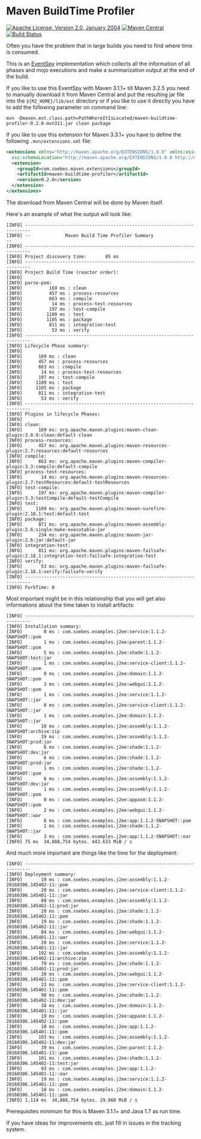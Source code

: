 # Maven BuildTime Profiler

[![Apache License, Version 2.0, January 2004](https://img.shields.io/github/license/khmarbaise/maven-buildtime-profiler.svg?label=License)](http://www.apache.org/licenses/)
[![Maven Central](https://img.shields.io/maven-central/v/com.soebes.maven.extensions/maven-buildtime-profiler.svg?label=Maven%20Central)](http://search.maven.org/#search%7Cga%7C1%7Cg%3A%22com.soebes.maven.extensions%22%20a%3A%22maven-buildtime-profiler%22)
[![Build Status](https://travis-ci.org/khmarbaise/maven-buildtime-profiler.svg?branch=master)](https://travis-ci.org/khmarbaise/maven-buildtime-profiler)

Often you have the problem that in large builds you need to find
where time is consumed.

This is an [EventSpy][1] implementation which collects all the information of
all phases and mojo executions and make a summarization output at the end of
the build.

If you like to use this EventSpy with Maven 3.1.1+ till Maven 3.2.5 you need
to manually download it from Maven Central and put the resulting jar
file into the `${M2_HOME}/lib/ext` directory or if you
like to use it directly you have to add the following parameter on command line:

```
mvn -Dmaven.ext.class.path=PathWhereItIsLocated/maven-buildtime-profiler-0.2.0-mvn311.jar clean package
```

If you like to use this extension for Maven 3.3.1+ you
have to define the following `.mvn/extensions.xml` file:

``` xml
<extensions xmlns="http://maven.apache.org/EXTENSIONS/1.0.0" xmlns:xsi="http://www.w3.org/2001/XMLSchema-instance"
  xsi:schemaLocation="http://maven.apache.org/EXTENSIONS/1.0.0 http://maven.apache.org/xsd/core-extensions-1.0.0.xsd">
  <extension>
    <groupId>com.soebes.maven.extensions</groupId>
    <artifactId>maven-buildtime-profiler</artifactId>
    <version>0.2.0</version>
  </extension>
</extensions>
```

The download from Maven Central will be done by Maven itself.

Here's an example of what the output will look like:

```
[INFO] ------------------------------------------------------------------------
[INFO] --             Maven Build Time Profiler Summary                      --
[INFO] ------------------------------------------------------------------------
[INFO] Project discovery time:       85 ms
[INFO] ------------------------------------------------------------------------
[INFO] Project Build Time (reactor order):
[INFO]
[INFO] parse-pom:
[INFO]          169 ms : clean
[INFO]          457 ms : process-resources
[INFO]          663 ms : compile
[INFO]           14 ms : process-test-resources
[INFO]          197 ms : test-compile
[INFO]         1109 ms : test
[INFO]         1105 ms : package
[INFO]          811 ms : integration-test
[INFO]           53 ms : verify
[INFO] ------------------------------------------------------------------------
[INFO] Lifecycle Phase summary:
[INFO]
[INFO]      169 ms : clean
[INFO]      457 ms : process-resources
[INFO]      663 ms : compile
[INFO]       14 ms : process-test-resources
[INFO]      197 ms : test-compile
[INFO]     1109 ms : test
[INFO]     1105 ms : package
[INFO]      811 ms : integration-test
[INFO]       53 ms : verify
[INFO] ------------------------------------------------------------------------
[INFO] Plugins in lifecycle Phases:
[INFO]
[INFO] clean:
[INFO]      169 ms: org.apache.maven.plugins:maven-clean-plugin:3.0.0:clean:default-clean
[INFO] process-resources:
[INFO]      457 ms: org.apache.maven.plugins:maven-resources-plugin:2.7:resources:default-resources
[INFO] compile:
[INFO]      663 ms: org.apache.maven.plugins:maven-compiler-plugin:3.3:compile:default-compile
[INFO] process-test-resources:
[INFO]       14 ms: org.apache.maven.plugins:maven-resources-plugin:2.7:testResources:default-testResources
[INFO] test-compile:
[INFO]      197 ms: org.apache.maven.plugins:maven-compiler-plugin:3.3:testCompile:default-testCompile
[INFO] test:
[INFO]     1109 ms: org.apache.maven.plugins:maven-surefire-plugin:2.18.1:test:default-test
[INFO] package:
[INFO]      871 ms: org.apache.maven.plugins:maven-assembly-plugin:2.6:single:make-executable-jar
[INFO]      234 ms: org.apache.maven.plugins:maven-jar-plugin:2.6:jar:default-jar
[INFO] integration-test:
[INFO]      811 ms: org.apache.maven.plugins:maven-failsafe-plugin:2.18.1:integration-test:failsafe-integration-test
[INFO] verify:
[INFO]       53 ms: org.apache.maven.plugins:maven-failsafe-plugin:2.18.1:verify:failsafe-verify
[INFO] ------------------------------------------------------------------------
[INFO] ForkTime: 0
```

Most important might be in this relationship that you will get also informations about the 
time taken to install artifacts:

```
[INFO] ------------------------------------------------------------------------
[INFO] Installation summary:
[INFO]        0 ms : com.soebes.examples.j2ee:service:1.1.2-SNAPSHOT::pom
[INFO]        1 ms : com.soebes.examples.j2ee:parent:1.1.2-SNAPSHOT::pom
[INFO]        5 ms : com.soebes.examples.j2ee:shade:1.1.2-SNAPSHOT:test:jar
[INFO]        1 ms : com.soebes.examples.j2ee:service-client:1.1.2-SNAPSHOT::pom
[INFO]        0 ms : com.soebes.examples.j2ee:domain:1.1.2-SNAPSHOT::pom
[INFO]        3 ms : com.soebes.examples.j2ee:webgui:1.1.2-SNAPSHOT::pom
[INFO]        1 ms : com.soebes.examples.j2ee:service:1.1.2-SNAPSHOT::jar
[INFO]        0 ms : com.soebes.examples.j2ee:service-client:1.1.2-SNAPSHOT::jar
[INFO]        1 ms : com.soebes.examples.j2ee:domain:1.1.2-SNAPSHOT::jar
[INFO]       10 ms : com.soebes.examples.j2ee:assembly:1.1.2-SNAPSHOT:archive:zip
[INFO]       19 ms : com.soebes.examples.j2ee:assembly:1.1.2-SNAPSHOT:prod:jar
[INFO]        6 ms : com.soebes.examples.j2ee:shade:1.1.2-SNAPSHOT:dev:jar
[INFO]        6 ms : com.soebes.examples.j2ee:shade:1.1.2-SNAPSHOT:prod:jar
[INFO]        1 ms : com.soebes.examples.j2ee:shade:1.1.2-SNAPSHOT::pom
[INFO]        6 ms : com.soebes.examples.j2ee:assembly:1.1.2-SNAPSHOT:dev:jar
[INFO]        1 ms : com.soebes.examples.j2ee:assembly:1.1.2-SNAPSHOT::pom
[INFO]        0 ms : com.soebes.examples.j2ee:appasm:1.1.2-SNAPSHOT::pom
[INFO]        2 ms : com.soebes.examples.j2ee:webgui:1.1.2-SNAPSHOT::war
[INFO]        8 ms : com.soebes.examples.j2ee:app:1.1.2-SNAPSHOT::pom
[INFO]        1 ms : com.soebes.examples.j2ee:shade:1.1.2-SNAPSHOT::jar
[INFO]        3 ms : com.soebes.examples.j2ee:app:1.1.2-SNAPSHOT::ear
[INFO] 75 ms  34,888,754 bytes. 443.633 MiB / s
```

And much more important are things like the time for the deployment:

```
[INFO] ------------------------------------------------------------------------
[INFO] Deployment summary:
[INFO]       19 ms : com.soebes.examples.j2ee:assembly:1.1.2-20160306.145402-11::pom
[INFO]       20 ms : com.soebes.examples.j2ee:service-client:1.1.2-20160306.145401-11::jar
[INFO]       80 ms : com.soebes.examples.j2ee:assembly:1.1.2-20160306.145402-11:prod:jar
[INFO]       20 ms : com.soebes.examples.j2ee:shade:1.1.2-20160306.145402-11::pom
[INFO]       19 ms : com.soebes.examples.j2ee:shade:1.1.2-20160306.145402-11::jar
[INFO]       84 ms : com.soebes.examples.j2ee:webgui:1.1.2-20160306.145401-11::war
[INFO]       20 ms : com.soebes.examples.j2ee:service:1.1.2-20160306.145401-11::jar
[INFO]      192 ms : com.soebes.examples.j2ee:assembly:1.1.2-20160306.145402-11:archive:zip
[INFO]       79 ms : com.soebes.examples.j2ee:shade:1.1.2-20160306.145402-11:prod:jar
[INFO]       20 ms : com.soebes.examples.j2ee:webgui:1.1.2-20160306.145401-11::pom
[INFO]       23 ms : com.soebes.examples.j2ee:service-client:1.1.2-20160306.145401-11::pom
[INFO]       90 ms : com.soebes.examples.j2ee:shade:1.1.2-20160306.145402-11:dev:jar
[INFO]       38 ms : com.soebes.examples.j2ee:domain:1.1.2-20160306.145401-11::jar
[INFO]       19 ms : com.soebes.examples.j2ee:appasm:1.1.2-20160306.145402-11::pom
[INFO]       18 ms : com.soebes.examples.j2ee:app:1.1.2-20160306.145401-11::pom
[INFO]      103 ms : com.soebes.examples.j2ee:assembly:1.1.2-20160306.145402-11:dev:jar
[INFO]       39 ms : com.soebes.examples.j2ee:parent:1.1.2-20160306.145401-11::pom
[INFO]      101 ms : com.soebes.examples.j2ee:shade:1.1.2-20160306.145402-11:test:jar
[INFO]       93 ms : com.soebes.examples.j2ee:app:1.1.2-20160306.145401-11::ear
[INFO]       19 ms : com.soebes.examples.j2ee:service:1.1.2-20160306.145401-11::pom
[INFO]       18 ms : com.soebes.examples.j2ee:domain:1.1.2-20160306.145401-11::pom
[INFO] 1,114 ms  34,888,754 bytes. 29.868 MiB / s
```

Prerequisites minimum for this is Maven 3.1.1+ and Java 1.7 as run time.

If you have ideas for improvements etc. just fill in issues in the tracking system.

[1]: http://maven.apache.org/ref/3.0.3/maven-core/apidocs/org/apache/maven/eventspy/AbstractEventSpy.html
